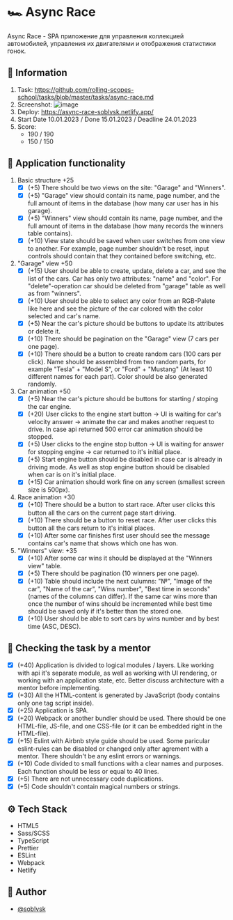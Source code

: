# 🏎️ Async Race

Async Race - SPA приложение для управления коллекцией автомобилей, управления их двигателями и отображения статистики гонок.


## 📜 Information
1. Task: https://github.com/rolling-scopes-school/tasks/blob/master/tasks/async-race.md
2. Screenshot: ![image](https://user-images.githubusercontent.com/81454805/212551240-1d939e0b-8413-4cea-81fe-c888aa103b89.png)
3. Deploy: https://async-race-soblvsk.netlify.app/
4. Start Date 10.01.2023 / Done 15.01.2023 / Deadline 24.01.2023
5. Score: 
    - 190 / 190
    - 150 / 150

## 📌 Application functionality

1. Basic structure +25
    - [x] (+5) There should be two views on the site: "Garage" and "Winners".
    - [x] (+5) "Garage" view should contain its name, page number, and the full amount of items in the database (how many car user has in his garage).
    - [x] (+5) "Winners" view should contain its name, page number, and the full amount of items in the database (how many records the winners table contains).
    - [x] (+10) View state should be saved when user switches from one view to another. For example, page number shouldn't be reset, input controls should contain that they contained before switching, etc.
2. "Garage" view +50
    - [x] (+15) User should be able to create, update, delete a car, and see the list of the cars. Car has only two attributes: "name" and "color". For "delete"-operation car should be deleted from "garage" table as well as from "winners".
    - [x] (+10) User should be able to select any color from an RGB-Palete like here and see the picture of the car colored with the color selected and car's name.
    - [x] (+5) Near the car's picture should be buttons to update its attributes or delete it.
    - [x] (+10) There should be pagination on the "Garage" view (7 cars per one page).
    - [x] (+10) There should be a button to create random cars (100 cars per click). Name should be assembled from two random parts, for example "Tesla" + "Model S", or "Ford" + "Mustang" (At least 10 different names for each part). Color should be also generated randomly.
3. Car animation +50
    - [x] (+5) Near the car's picture should be buttons for starting / stoping the car engine.
    - [x] (+20) User clicks to the engine start button -> UI is waiting for car's velocity answer -> animate the car and makes another request to drive. In case api returned 500 error car animation should be stopped.
    - [x] (+5) User clicks to the engine stop button -> UI is waiting for answer for stopping engine -> car returned to it's initial place.
    - [x] (+5) Start engine button should be disabled in case car is already in driving mode. As well as stop engine button should be disabled when car is on it's initial place.
    - [x] (+15) Car animation should work fine on any screen (smallest screen size is 500px).
4. Race animation +30
    - [x] (+10) There should be a button to start race. After user clicks this button all the cars on the current page start driving.
    - [x] (+10) There should be a button to reset race. After user clicks this button all the cars return to it's initial places.
    - [x] (+10) After some car finishes first user should see the message contains car's name that shows which one has won.
5. "Winners" view: +35
    - [x] (+10) After some car wins it should be displayed at the "Winners view" table.
    - [x] (+5) There should be pagination (10 winners per one page).
    - [x] (+10) Table should include the next culumns: "№", "Image of the car", "Name of the car", "Wins number", "Best time in seconds" (names of the columns can differ). If the same car wins more than once the number of wins should be incremented while best time should be saved only if it's better than the stored one.
    - [x] (+10) User should be able to sort cars by wins number and by best time (ASC, DESC).
    
## 📍 Checking the task by a mentor

- [x] (+40) Application is divided to logical modules / layers. Like working with api it's separate module, as well as working with UI rendering, or working with an application state, etc. Better discuss architecture with a mentor before implementing.
- [x] (+30) All the HTML-content is generated by JavaScript (body contains only one tag script inside).
- [x] (+25) Application is SPA.
- [x] (+20) Webpack or another bundler should be used. There should be one HTML-file, JS-file, and one CSS-file (or it can be embedded right in the HTML-file).
- [x] (+15) Eslint with Airbnb style guide should be used. Some paricular eslint-rules can be disabled or changed only after agrement with a mentor. There shouldn't be any eslint errors or warnings.
- [x] (+10) Code divided to small functions with a clear names and purposes. Each function should be less or equal to 40 lines.
- [x] (+5) There are not unnecessary code duplications.
- [x] (+5) Code shouldn't contain magical numbers or strings.

## ⚙️ Tech Stack

- HTML5
- Sass/SCSS
- TypeScript
- Prettier
- ESLint
- Webpack
- Netlify

## 👀 Author

- [@soblvsk](https://www.github.com/soblvsk)
